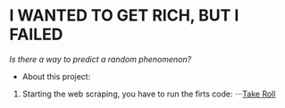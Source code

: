 # I WANTED TO GET RICH, BUT I FAILED


*Is there a way to predict a random phenomenon?*

* About this project:
1. Starting the web scraping, you have to run the firts code:
 ⋅⋅⋅[Take Roll](/takeroll.py)
